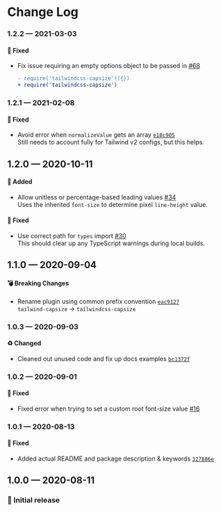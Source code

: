 # Change Log

### 1.2.2 — 2021-03-03

#### 🐛 Fixed

- Fix issue requiring an empty options object to be passed in [#68](https://github.com/stormwarning/tailwindcss-capsize/pull/68)

  ```diff
  - require('tailwindcss-capsize')({})
  + require('tailwindcss-capsize')
  ```

### 1.2.1 — 2021-02-08

#### 🐛 Fixed

- Avoid error when `normalizeValue` gets an array [`e18c905`](https://github.com/stormwarning/tailwindcss-capsize/commit/e18c9055f2f5607c6c2d58c96fa0cfb46bb1e1c6)  
  Still needs to account fully for Tailwind v2 configs, but this helps.

## 1.2.0 — 2020-10-11

#### 🎁 Added

- Allow unitless or percentage-based leading values [#34](https://github.com/stormwarning/tailwindcss-capsize/pull/34)  
  Uses the inherited `font-size` to determine pixel `line-height` value.

#### 🐛 Fixed

- Use correct path for `types` import [#30](https://github.com/stormwarning/tailwindcss-capsize/pull/30)  
  This should clear up any TypeScript warnings during local builds.

## 1.1.0 — 2020-09-04

#### 💣 Breaking Changes

- Rename plugin using common prefix convention [`eac9127`](https://github.com/stormwarning/tailwindcss-capsize/commit/eac91277f979ef4233790deedb76cf3ac9b8a9c1) \
  `tailwind-capsize` → `tailwindcss-capsize`

### 1.0.3 — 2020-09-03

#### ♻️ Changed

- Cleaned out unused code and fix up docs examples [`bc1372f`](https://github.com/stormwarning/tailwindcss-capsize/commit/bc1372f8a6b96a0b19d2ce48dcbda598a715c25c)

### 1.0.2 — 2020-09-01

#### 🐛 Fixed

- Fixed error when trying to set a custom root font-size value [#16](https://github.com/stormwarning/tailwindcss-capsize/pull/16)

### 1.0.1 — 2020-08-13

#### 🐛 Fixed

- Added actual README and package description & keywords [`327886e`](https://github.com/stormwarning/tailwindcss-capsize/commit/327886ed2b57e76a12424bf6050ac193e0c23d10)

## 1.0.0 — 2020-08-11

### 🎉 Initial release

